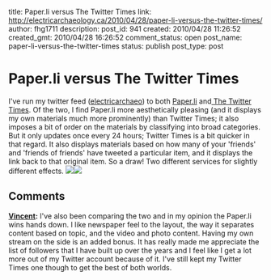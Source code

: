 title: Paper.li versus The Twitter Times 
link: http://electricarchaeology.ca/2010/04/28/paper-li-versus-the-twitter-times/
author: fhg1711
description: 
post_id: 941
created: 2010/04/28 11:26:52
created_gmt: 2010/04/28 16:26:52
comment_status: open
post_name: paper-li-versus-the-twitter-times
status: publish
post_type: post

# Paper.li versus The Twitter Times 

I've run my twitter feed ([electricarchaeo](http://twitter.com/electricarchaeo)) to both [Paper.li](http://paper.li/electricarchaeo) and[ The Twitter Times](http://173.13.167.171/electricarchaeo). Of the two, I find Paper.li more aesthetically pleasing (and it displays my own materials much more prominently) than Twitter Times; it also imposes a bit of order on the materials by classifying into broad categories. But it only updates once every 24 hours; Twitter Times is a bit quicker in that regard. It also displays materials based on how many of your 'friends' and 'friends of friends' have tweeted a particular item, and it displays the link back to that original item. So a draw! Two different services for slightly different effects. ![](http://electricarchaeologist.files.wordpress.com/2010/04/twittertimes.jpg?w=300)![](http://electricarchaeologist.files.wordpress.com/2010/04/paperli.jpg?w=300)

## Comments

**[Vincent](#3142 "2010-04-28 16:03:48"):** I've also been comparing the two and in my opinion the Paper.li wins hands down. I like newspaper feel to the layout, the way it separates content based on topic, and the video and photo content. Having my own stream on the side is an added bonus. It has really made me appreciate the list of followers that I have built up over the years and I feel like I get a lot more out of my Twitter account because of it. I've still kept my Twitter Times one though to get the best of both worlds.

